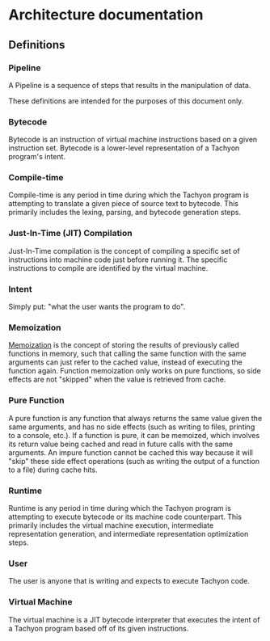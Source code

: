# Architecture documentation

## Definitions

<!-- definitions are sorted in alphabetical order -->

### <type of> Pipeline

A <type of> Pipeline is a sequence of steps that results in the manipulation of data.

These definitions are intended for the purposes of this document only.

### Bytecode

Bytecode is an instruction of virtual machine instructions based on a given instruction set.
Bytecode is a lower-level representation of a Tachyon program's intent.

### Compile-time

Compile-time is any period in time during which the Tachyon program is attempting to translate a
given piece of source text to bytecode. This primarily includes the lexing, parsing, and bytecode
generation steps.

### Just-In-Time (JIT) Compilation

Just-In-Time compilation is the concept of compiling a specific set of instructions into machine
code just before running it. The specific instructions to compile are identified by the virtual
machine.

### Intent

Simply put: "what the user wants the program to do".

### Memoization

[Memoization](https://en.wikipedia.org/wiki/Memoization) is the concept of storing the results
of previously called functions in memory, such that calling the same function with the same
arguments can just refer to the cached value, instead of executing the function again. Function
memoization only works on pure functions, so side effects are not "skipped" when the value is
retrieved from cache.

### Pure Function

A pure function is any function that always returns the same value given the same arguments, and
has no side effects (such as writing to files, printing to a console, etc.). If a function is
pure, it can be memoized, which involves its return value being cached and read in future calls
with the same arguments. An impure function cannot be cached this way because it will "skip"
these side effect operations (such as writing the output of a function to a file) during cache hits.

### Runtime

Runtime is any period in time during which the Tachyon program is attempting to execute bytecode
or its machine code counterpart. This primarily includes the virtual machine execution,
intermediate representation generation, and intermediate representation optimization steps.

### User

The user is anyone that is writing and expects to execute Tachyon code.

### Virtual Machine

The virtual machine is a JIT bytecode interpreter that executes the intent of a Tachyon program
based off of its given instructions.